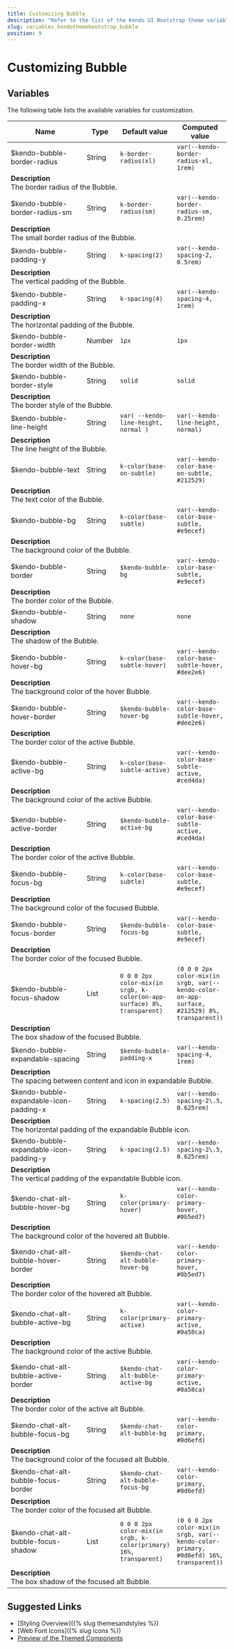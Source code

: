 ```yaml
---
title: Customizing Bubble
description: "Refer to the list of the Kendo UI Bootstrap theme variables available for customization."
slug: variables_kendothemebootstrap_bubble
position: 9
---
```


# Customizing Bubble

## Variables

The following table lists the available variables for customization.

<table class="theme-variables">
    <colgroup>
    <col style="width: 200px; white-space:nowrap;" />
    <col />
    <col />
    <col />
</colgroup>
<thead>
    <tr>
        <th>Name</th>
        <th>Type</th>
        <th>Default value</th>
        <th>Computed value</th>
    </tr>
</thead>
<tbody>
        <tr>
    <td>$kendo-bubble-border-radius</td>
    <td>String</td>
    <td><code>k-border-radius(xl)</code></td>
    <td><code>var(--kendo-border-radius-xl, 1rem)</code></td>
</tr>
<tr>
    <td colspan="4" class="theme-variables-description-container"><div><b>Description</b><div class="theme-variables-description">The border radius of the Bubble.</div></div>
    </td>
</tr>
<tr>
    <td>$kendo-bubble-border-radius-sm</td>
    <td>String</td>
    <td><code>k-border-radius(sm)</code></td>
    <td><code>var(--kendo-border-radius-sm, 0.25rem)</code></td>
</tr>
<tr>
    <td colspan="4" class="theme-variables-description-container"><div><b>Description</b><div class="theme-variables-description">The small border radius of the Bubble.</div></div>
    </td>
</tr>
<tr>
    <td>$kendo-bubble-padding-y</td>
    <td>String</td>
    <td><code>k-spacing(2)</code></td>
    <td><code>var(--kendo-spacing-2, 0.5rem)</code></td>
</tr>
<tr>
    <td colspan="4" class="theme-variables-description-container"><div><b>Description</b><div class="theme-variables-description">The vertical padding of the Bubble.</div></div>
    </td>
</tr>
<tr>
    <td>$kendo-bubble-padding-x</td>
    <td>String</td>
    <td><code>k-spacing(4)</code></td>
    <td><code>var(--kendo-spacing-4, 1rem)</code></td>
</tr>
<tr>
    <td colspan="4" class="theme-variables-description-container"><div><b>Description</b><div class="theme-variables-description">The horizontal padding of the Bubble.</div></div>
    </td>
</tr>
<tr>
    <td>$kendo-bubble-border-width</td>
    <td>Number</td>
    <td><code>1px</code></td>
    <td><code>1px</code></td>
</tr>
<tr>
    <td colspan="4" class="theme-variables-description-container"><div><b>Description</b><div class="theme-variables-description">The border width of the Bubble.</div></div>
    </td>
</tr>
<tr>
    <td>$kendo-bubble-border-style</td>
    <td>String</td>
    <td><code>solid</code></td>
    <td><code>solid</code></td>
</tr>
<tr>
    <td colspan="4" class="theme-variables-description-container"><div><b>Description</b><div class="theme-variables-description">The border style of the Bubble.</div></div>
    </td>
</tr>
<tr>
    <td>$kendo-bubble-line-height</td>
    <td>String</td>
    <td><code>var( --kendo-line-height, normal )</code></td>
    <td><code>var(--kendo-line-height, normal)</code></td>
</tr>
<tr>
    <td colspan="4" class="theme-variables-description-container"><div><b>Description</b><div class="theme-variables-description">The line height of the Bubble.</div></div>
    </td>
</tr>
<tr>
    <td>$kendo-bubble-text</td>
    <td>String</td>
    <td><code>k-color(base-on-subtle)</code></td>
    <td><code>var(--kendo-color-base-on-subtle, #212529)</code></td>
</tr>
<tr>
    <td colspan="4" class="theme-variables-description-container"><div><b>Description</b><div class="theme-variables-description">The text color of the Bubble.</div></div>
    </td>
</tr>
<tr>
    <td>$kendo-bubble-bg</td>
    <td>String</td>
    <td><code>k-color(base-subtle)</code></td>
    <td><code>var(--kendo-color-base-subtle, #e9ecef)</code></td>
</tr>
<tr>
    <td colspan="4" class="theme-variables-description-container"><div><b>Description</b><div class="theme-variables-description">The background color of the Bubble.</div></div>
    </td>
</tr>
<tr>
    <td>$kendo-bubble-border</td>
    <td>String</td>
    <td><code>$kendo-bubble-bg</code></td>
    <td><code>var(--kendo-color-base-subtle, #e9ecef)</code></td>
</tr>
<tr>
    <td colspan="4" class="theme-variables-description-container"><div><b>Description</b><div class="theme-variables-description">The border color of the Bubble.</div></div>
    </td>
</tr>
<tr>
    <td>$kendo-bubble-shadow</td>
    <td>String</td>
    <td><code>none</code></td>
    <td><code>none</code></td>
</tr>
<tr>
    <td colspan="4" class="theme-variables-description-container"><div><b>Description</b><div class="theme-variables-description">The shadow of the Bubble.</div></div>
    </td>
</tr>
<tr>
    <td>$kendo-bubble-hover-bg</td>
    <td>String</td>
    <td><code>k-color(base-subtle-hover)</code></td>
    <td><code>var(--kendo-color-base-subtle-hover, #dee2e6)</code></td>
</tr>
<tr>
    <td colspan="4" class="theme-variables-description-container"><div><b>Description</b><div class="theme-variables-description">The background color of the hover Bubble.</div></div>
    </td>
</tr>
<tr>
    <td>$kendo-bubble-hover-border</td>
    <td>String</td>
    <td><code>$kendo-bubble-hover-bg</code></td>
    <td><code>var(--kendo-color-base-subtle-hover, #dee2e6)</code></td>
</tr>
<tr>
    <td colspan="4" class="theme-variables-description-container"><div><b>Description</b><div class="theme-variables-description">The border color of the active Bubble.</div></div>
    </td>
</tr>
<tr>
    <td>$kendo-bubble-active-bg</td>
    <td>String</td>
    <td><code>k-color(base-subtle-active)</code></td>
    <td><code>var(--kendo-color-base-subtle-active, #ced4da)</code></td>
</tr>
<tr>
    <td colspan="4" class="theme-variables-description-container"><div><b>Description</b><div class="theme-variables-description">The background color of the active Bubble.</div></div>
    </td>
</tr>
<tr>
    <td>$kendo-bubble-active-border</td>
    <td>String</td>
    <td><code>$kendo-bubble-active-bg</code></td>
    <td><code>var(--kendo-color-base-subtle-active, #ced4da)</code></td>
</tr>
<tr>
    <td colspan="4" class="theme-variables-description-container"><div><b>Description</b><div class="theme-variables-description">The border color of the active Bubble.</div></div>
    </td>
</tr>
<tr>
    <td>$kendo-bubble-focus-bg</td>
    <td>String</td>
    <td><code>k-color(base-subtle)</code></td>
    <td><code>var(--kendo-color-base-subtle, #e9ecef)</code></td>
</tr>
<tr>
    <td colspan="4" class="theme-variables-description-container"><div><b>Description</b><div class="theme-variables-description">The background color of the focused Bubble.</div></div>
    </td>
</tr>
<tr>
    <td>$kendo-bubble-focus-border</td>
    <td>String</td>
    <td><code>$kendo-bubble-focus-bg</code></td>
    <td><code>var(--kendo-color-base-subtle, #e9ecef)</code></td>
</tr>
<tr>
    <td colspan="4" class="theme-variables-description-container"><div><b>Description</b><div class="theme-variables-description">The border color of the focused Bubble.</div></div>
    </td>
</tr>
<tr>
    <td>$kendo-bubble-focus-shadow</td>
    <td>List</td>
    <td><code>0 0 0 2px color-mix(in srgb, k-color(on-app-surface) 8%, transparent)</code></td>
    <td><code>(0 0 0 2px color-mix(in srgb, var(--kendo-color-on-app-surface, #212529) 8%, transparent))</code></td>
</tr>
<tr>
    <td colspan="4" class="theme-variables-description-container"><div><b>Description</b><div class="theme-variables-description">The box shadow of the focused Bubble.</div></div>
    </td>
</tr>
<tr>
    <td>$kendo-bubble-expandable-spacing</td>
    <td>String</td>
    <td><code>$kendo-bubble-padding-x</code></td>
    <td><code>var(--kendo-spacing-4, 1rem)</code></td>
</tr>
<tr>
    <td colspan="4" class="theme-variables-description-container"><div><b>Description</b><div class="theme-variables-description">The spacing between content and icon in expandable Bubble.</div></div>
    </td>
</tr>
<tr>
    <td>$kendo-bubble-expandable-icon-padding-x</td>
    <td>String</td>
    <td><code>k-spacing(2.5)</code></td>
    <td><code>var(--kendo-spacing-2\.5, 0.625rem)</code></td>
</tr>
<tr>
    <td colspan="4" class="theme-variables-description-container"><div><b>Description</b><div class="theme-variables-description">The horizontal padding of the expandable Bubble icon.</div></div>
    </td>
</tr>
<tr>
    <td>$kendo-bubble-expandable-icon-padding-y</td>
    <td>String</td>
    <td><code>k-spacing(2.5)</code></td>
    <td><code>var(--kendo-spacing-2\.5, 0.625rem)</code></td>
</tr>
<tr>
    <td colspan="4" class="theme-variables-description-container"><div><b>Description</b><div class="theme-variables-description">The vertical padding of the expandable Bubble icon.</div></div>
    </td>
</tr>
<tr>
    <td>$kendo-chat-alt-bubble-hover-bg</td>
    <td>String</td>
    <td><code>k-color(primary-hover)</code></td>
    <td><code>var(--kendo-color-primary-hover, #0b5ed7)</code></td>
</tr>
<tr>
    <td colspan="4" class="theme-variables-description-container"><div><b>Description</b><div class="theme-variables-description">The background color of the hovered alt Bubble.</div></div>
    </td>
</tr>
<tr>
    <td>$kendo-chat-alt-bubble-hover-border</td>
    <td>String</td>
    <td><code>$kendo-chat-alt-bubble-hover-bg</code></td>
    <td><code>var(--kendo-color-primary-hover, #0b5ed7)</code></td>
</tr>
<tr>
    <td colspan="4" class="theme-variables-description-container"><div><b>Description</b><div class="theme-variables-description">The border color of the hovered alt Bubble.</div></div>
    </td>
</tr>
<tr>
    <td>$kendo-chat-alt-bubble-active-bg</td>
    <td>String</td>
    <td><code>k-color(primary-active)</code></td>
    <td><code>var(--kendo-color-primary-active, #0a58ca)</code></td>
</tr>
<tr>
    <td colspan="4" class="theme-variables-description-container"><div><b>Description</b><div class="theme-variables-description">The background color of the active Bubble.</div></div>
    </td>
</tr>
<tr>
    <td>$kendo-chat-alt-bubble-active-border</td>
    <td>String</td>
    <td><code>$kendo-chat-alt-bubble-active-bg</code></td>
    <td><code>var(--kendo-color-primary-active, #0a58ca)</code></td>
</tr>
<tr>
    <td colspan="4" class="theme-variables-description-container"><div><b>Description</b><div class="theme-variables-description">The border color of the active alt Bubble.</div></div>
    </td>
</tr>
<tr>
    <td>$kendo-chat-alt-bubble-focus-bg</td>
    <td>String</td>
    <td><code>$kendo-chat-alt-bubble-bg</code></td>
    <td><code>var(--kendo-color-primary, #0d6efd)</code></td>
</tr>
<tr>
    <td colspan="4" class="theme-variables-description-container"><div><b>Description</b><div class="theme-variables-description">The background color of the focused alt Bubble.</div></div>
    </td>
</tr>
<tr>
    <td>$kendo-chat-alt-bubble-focus-border</td>
    <td>String</td>
    <td><code>$kendo-chat-alt-bubble-focus-bg</code></td>
    <td><code>var(--kendo-color-primary, #0d6efd)</code></td>
</tr>
<tr>
    <td colspan="4" class="theme-variables-description-container"><div><b>Description</b><div class="theme-variables-description">The border color of the focused alt Bubble.</div></div>
    </td>
</tr>
<tr>
    <td>$kendo-chat-alt-bubble-focus-shadow</td>
    <td>List</td>
    <td><code>0 0 0 2px color-mix(in srgb, k-color(primary) 16%, transparent)</code></td>
    <td><code>(0 0 0 2px color-mix(in srgb, var(--kendo-color-primary, #0d6efd) 16%, transparent))</code></td>
</tr>
<tr>
    <td colspan="4" class="theme-variables-description-container"><div><b>Description</b><div class="theme-variables-description">The box shadow of the focused alt Bubble.</div></div>
    </td>
</tr>
</tbody>
</table>

## Suggested Links

* [Styling Overview]({% slug themesandstyles %})
* [Web Font Icons]({% slug icons %})
* [Preview of the Themed Components](../)

